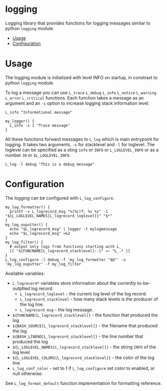 # logging

Logging library that provides functions for logging messages similar to python `logging` module.


<!-- vim-markdown-toc GFM -->

* [Usage](#usage)
* [Configuration](#configuration)

<!-- vim-markdown-toc -->

# Usage

The logging module is initialized with level INFO on startup, in constrast to python `logging` module.

To log a message you can use `L_trace` `L_debug` `L_info` `L_notice` `L_warning` `L_error` `L_critical` functions. Each function takes a message as an argument and an `-s` option to increase logging stack information level.

```
L_info "Informational message"

my_logger() {
  L_info -s 1 "Trace message"
}
```

All these functions forward messages to `L_log` which is main entrypoint for logging. It takes two arguments, `-s` for stacklevel and `-l` for loglevel. The loglevel can be specified as a sting `info` or `INFO` or `L_LOGLEVEL_INFO` or as a number `30` or `$L_LOGLEVEL_INFO`.

```
L_log -l debug "This is a debug message"
```

# Configuration

The logging can be configured with `L_log_configure`.

```
my_log_formatter() {
  printf -v L_logrecord_msg "%(%c)T: %s %s" -1 "${L_LOGLEVEL_NAMES[L_logrecord_loglevel]}" "$*"
}
my_log_ouputter() {
  echo "$L_logrecord_msg" | logger -t mylogmessage
  echo "$L_logrecord_msg" >&2
}
my_log_filter() {
  # output only logs from functions starting with L_
  [[ "${FUNCNAME[L_logrecord_stacklevel]:-}" =~ ^L_.* ]]
}
L_log_configure -l debug -f 'my_log_formatter "$@"' -o 'my_log_ouputter' -f my_log_filter
```

Available variables:

- `L_logrecord*` variables store information about the currently to-be-outptted log record.
  - `L_logrecord_loglevel` - the current log level of the log record.
  - `L_logrecord_stacklevel` - how many stack levels is the producer of the log line.
  - `L_logrecord_msg` - the log message.
- `${FUNCNAME[L_logrecord_stacklevel]}` - the function that produced the log
- `${BASH_SOURCE[L_logrecord_stacklevel]}` - the filename that produced the log
- `${BASH_LINENO[L_logrecord_stacklevel]}` - the line number that produced the log
- `${L_LOGLEVEL_NAMES[L_logrecord_stacklevel]}` - the string `INFO` of the log level
- `${L_LOGLEVEL_COLORS[L_logrecord_stacklevel]}` - the color of the log line
- `L_log_conf_color` - set to 1 if `L_log_configure` set color to enabled, or null otherwise.

See `L_log_format_default` function implementation for formatting reference.
